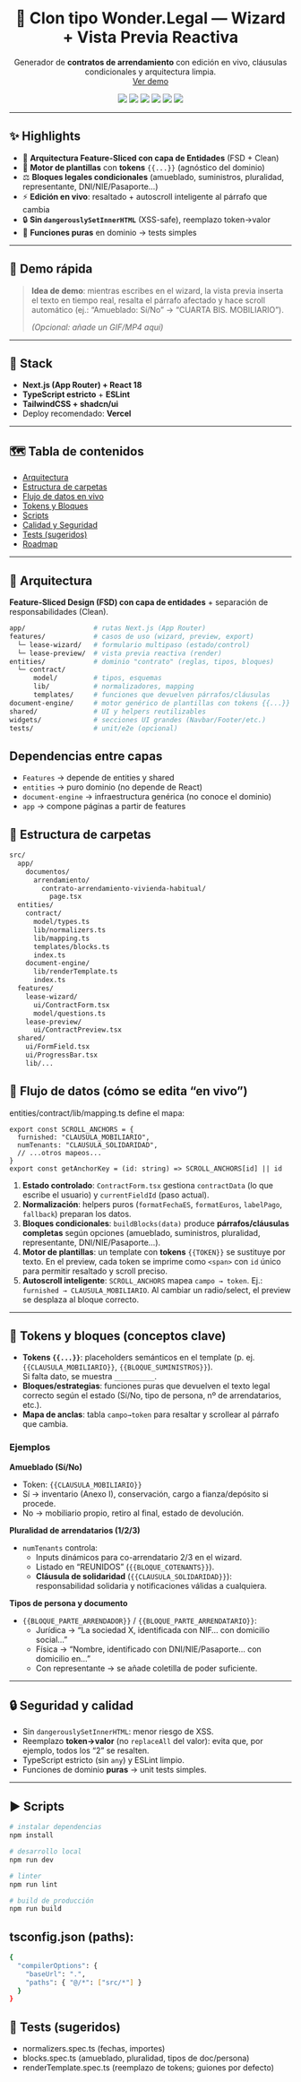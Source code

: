 <!-- PROJECT LOGO -->
<p align="center">
  <h1 align="center">🧩 Clon tipo Wonder.Legal — Wizard + Vista Previa Reactiva</h1>
  <p align="center">
    Generador de <b>contratos de arrendamiento</b> con edición en vivo, cláusulas condicionales y arquitectura limpia.
    <br />
    <a href="https://wonder-clon.vercel.app">Ver demo</a>
    
  </p>
  <p align="center">
    <img src="https://img.shields.io/badge/Next.js-App%20Router-000000?logo=nextdotjs" />
    <img src="https://img.shields.io/badge/TypeScript-Strict-3178C6?logo=typescript&logoColor=white" />
    <img src="https://img.shields.io/badge/Tailwind-CSS-38BDF8?logo=tailwindcss&logoColor=white" />
    <img src="https://img.shields.io/badge/shadcn-ui-000" />
    <img src="https://img.shields.io/badge/Deployed%20on-Vercel-000000?logo=vercel" />
    <img src="https://img.shields.io/badge/License-MIT-green" />
  </p>
</p>

---

## ✨ Highlights

- 🧠 **Arquitectura Feature-Sliced con capa de Entidades** (FSD + Clean)
- 🧵 **Motor de plantillas** con **tokens** `{{...}}` (agnóstico del dominio)
- ⚖️ **Bloques legales condicionales** (amueblado, suministros, pluralidad, representante, DNI/NIE/Pasaporte…)
- ⚡ **Edición en vivo**: resaltado + autoscroll inteligente al párrafo que cambia
- 🔒 **Sin `dangerouslySetInnerHTML`** (XSS-safe), reemplazo token→valor
- 🧪 **Funciones puras** en dominio → tests simples

---

## 📸 Demo rápida

> **Idea de demo**: mientras escribes en el wizard, la vista previa inserta el texto en tiempo real, resalta el párrafo afectado y hace scroll automático (ej.: “Amueblado: Sí/No” → “CUARTA BIS. MOBILIARIO”).
>
> *(Opcional: añade un GIF/MP4 aquí)*

---

## 🧰 Stack

- **Next.js (App Router) + React 18**
- **TypeScript estricto** + **ESLint**
- **TailwindCSS + shadcn/ui**
- Deploy recomendado: **Vercel**

---

## 🗺️ Tabla de contenidos

- [Arquitectura](#-arquitectura)
- [Estructura de carpetas](#-estructura-de-carpetas)
- [Flujo de datos en vivo](#-flujo-de-datos-en-vivo)
- [Tokens y Bloques](#-tokens-y-bloques)
- [Scripts](#-scripts)
- [Calidad y Seguridad](#-calidad-y-seguridad)
- [Tests (sugeridos)](#-tests-sugeridos)
- [Roadmap](#-roadmap)

---

## 🧱 Arquitectura

**Feature-Sliced Design (FSD) con capa de entidades** + separación de responsabilidades (Clean).

```bash
app/                 # rutas Next.js (App Router)
features/            # casos de uso (wizard, preview, export)
  └─ lease-wizard/   # formulario multipaso (estado/control)
  └─ lease-preview/  # vista previa reactiva (render)
entities/            # dominio "contrato" (reglas, tipos, bloques)
  └─ contract/
      model/         # tipos, esquemas
      lib/           # normalizadores, mapping
      templates/     # funciones que devuelven párrafos/cláusulas
document-engine/     # motor genérico de plantillas con tokens {{...}}
shared/              # UI y helpers reutilizables
widgets/             # secciones UI grandes (Navbar/Footer/etc.)
tests/               # unit/e2e (opcional)
```

## Dependencias entre capas

- `Features` → depende de entities y shared
- `entities` → puro dominio (no depende de React)
- `document-engine` → infraestructura genérica (no conoce el dominio)
- `app` → compone páginas a partir de features


## 📁 Estructura de carpetas

```bash
src/
  app/
    documentos/
      arrendamiento/
        contrato-arrendamiento-vivienda-habitual/
          page.tsx
  entities/
    contract/
      model/types.ts
      lib/normalizers.ts
      lib/mapping.ts
      templates/blocks.ts
      index.ts
    document-engine/
      lib/renderTemplate.ts
      index.ts
  features/
    lease-wizard/
      ui/ContractForm.tsx
      model/questions.ts
    lease-preview/
      ui/ContractPreview.tsx
  shared/
    ui/FormField.tsx
    ui/ProgressBar.tsx
    lib/...
```

## 🔄 Flujo de datos (cómo se edita “en vivo”)

entities/contract/lib/mapping.ts define el mapa:

```
export const SCROLL_ANCHORS = {
  furnished: "CLAUSULA_MOBILIARIO",
  numTenants: "CLAUSULA_SOLIDARIDAD",
  // ...otros mapeos...
}
export const getAnchorKey = (id: string) => SCROLL_ANCHORS[id] || id

```


1. **Estado controlado**: `ContractForm.tsx` gestiona `contractData` (lo que escribe el usuario) y `currentFieldId` (paso actual).
2. **Normalización**: helpers puros (`formatFechaES`, `formatEuros`, `labelPago`, `fallback`) preparan los datos.
3. **Bloques condicionales**: `buildBlocks(data)` produce **párrafos/cláusulas completas** según opciones (amueblado, suministros, pluralidad, representante, DNI/NIE/Pasaporte…).
4. **Motor de plantillas**: un template con **tokens** `{{TOKEN}}` se sustituye por texto. En el preview, cada token se imprime como `<span>` con `id` único para permitir resaltado y scroll preciso.
5. **Autoscroll inteligente**: `SCROLL_ANCHORS` mapea `campo → token`. Ej.: `furnished → CLAUSULA_MOBILIARIO`. Al cambiar un radio/select, el preview se desplaza al bloque correcto.

---

## 🧱 Tokens y bloques (conceptos clave)

- **Tokens `{{...}}`**: placeholders semánticos en el template (p. ej. `{{CLAUSULA_MOBILIARIO}}`, `{{BLOQUE_SUMINISTROS}}`).  
  Si falta dato, se muestra `__________`.
- **Bloques/estrategias**: funciones puras que devuelven el texto legal correcto según el estado (Sí/No, tipo de persona, nº de arrendatarios, etc.).
- **Mapa de anclas**: tabla `campo→token` para resaltar y scrollear al párrafo que cambia.

### Ejemplos

**Amueblado (Sí/No)**
- Token: `{{CLAUSULA_MOBILIARIO}}`
- Sí → inventario (Anexo I), conservación, cargo a fianza/depósito si procede.  
- No → mobiliario propio, retiro al final, estado de devolución.

**Pluralidad de arrendatarios (1/2/3)**
- `numTenants` controla:
  - Inputs dinámicos para co-arrendatario 2/3 en el wizard.
  - Listado en “REUNIDOS” (`{{BLOQUE_COTENANTS}}`).
  - **Cláusula de solidaridad** (`{{CLAUSULA_SOLIDARIDAD}}`): responsabilidad solidaria y notificaciones válidas a cualquiera.

**Tipos de persona y documento**
- `{{BLOQUE_PARTE_ARRENDADOR}}` / `{{BLOQUE_PARTE_ARRENDATARIO}}`:
  - Jurídica → “La sociedad X, identificada con NIF… con domicilio social…”
  - Física → “Nombre, identificado con DNI/NIE/Pasaporte… con domicilio en…”
  - Con representante → se añade coletilla de poder suficiente.

---

## 🔒 Seguridad y calidad

- Sin `dangerouslySetInnerHTML`: menor riesgo de XSS.
- Reemplazo **token→valor** (no `replaceAll` del valor): evita que, por ejemplo, todos los “2” se resalten.
- TypeScript estricto (sin `any`) y ESLint limpio.
- Funciones de dominio **puras** → unit tests simples.

---

## ▶️ Scripts

```bash
# instalar dependencias
npm install

# desarrollo local
npm run dev

# linter
npm run lint

# build de producción
npm run build
```


## tsconfig.json (paths):

```bash
{
  "compilerOptions": {
    "baseUrl": ".",
    "paths": { "@/*": ["src/*"] }
  }
}

```

## 🧪 Tests (sugeridos)

- normalizers.spec.ts (fechas, importes)
- blocks.spec.ts (amueblado, pluralidad, tipos de doc/persona)
- renderTemplate.spec.ts (reemplazo de tokens; guiones por defecto)

